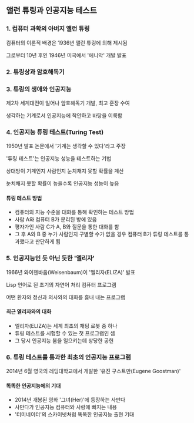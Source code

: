 ## 앨런 튜링과 인공지능 테스트
### 1. 컴퓨터 과학의 아버지 앨런 튜링
컴퓨터의 이론적 배경은 1936년 앨런 튜링에 의해 제시됨

그로부터 10년 후인 1946년 미국에서 '에니악' 개발 발표

### 2. 튜링상과 암호해독기

### 3. 튜링의 생애와 인공지능
제2차 세계대전이 일어나 암호해독기 개발, 최고 훈장 수여

생각하는 기계로서 인공지능에 착안하고 바탕을 이룩함

### 4. 인공지능 튜링 테스트(Turing Test)
1950년 발표 논문에서 '기계는 생각할 수 있다'라고 주장

'튜링 테스트'는 인공지능 성능을 테스트하는 기법

상대방이 기계인지 사람인지 눈치채지 못할 확률을 계산

눈치채지 못할 확률이 높을수록 인공지능 성능이 높음

#### 튜링 테스트 방법
- 컴퓨터의 지능 수준을 대화를 통해 확인하는 테스트 방법
- 사람 A와 컴퓨터 B가 분리된 방에 있음
- 평자가인 사람 C가 A, B와 질문을 통한 대화를 함
- 그 후 A와 B 중 누가 사람인지 구별할 수가 없을 경우 컴퓨터 B가 튜링 테스트를 통과했다고 판단하게 됨

### 5. 인공지능인 듯 아닌 듯한 '엘리자'
1966년 와이젠바움(Weisenbaum)이 '엘리자(ELIZA)' 발표

Lisp 언어로 된 초기의 자연어 처리 컴퓨터 프로그램

어떤 환자와 정신과 의사와의 대화를 흉내 내는 프로그램

#### 최근 엘리자와의 대화
- 엘리자(ELIZA)는 세계 최초의 채팅 로봇 중 하나
- 튜링 테스트를 시험할 수 있는 첫 프로그램인 셈
- 그 당시 인공지능 붐을 일으키는데 상당한 공헌

### 6. 튜링 테스트를 통과한 최초의 인공지능 프로그램
2014년 6월 영국의 레딩대학교에서 개발한 '유진 구스트만(Eugene Goostman)'

#### 똑똑한 인공지능에의 기대
- 2014년 개봉된 영화 '그녀(Her)'에 등장하는 사만다
- 사만다가 인공지능 컴퓨터와 사랑에 빠지는 내용
- '터미네이터'의 스카이넷처럼 똑똑한 인공지능 출현 기대
